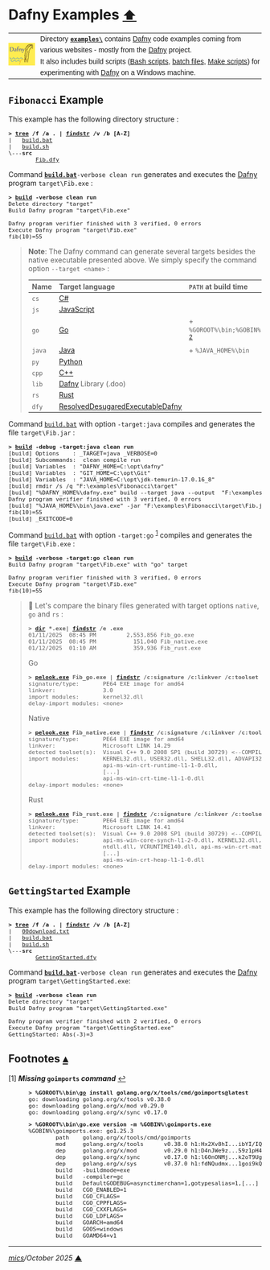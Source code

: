 # <span id="top">Dafny Examples</span> <span style="font-size:90%;">[⬆](../README.md#top)</span>

<table style="font-family:Helvetica,Arial;line-height:1.6;">
  <tr>
  <td style="border:0;padding:0 10px 0 0;min-width:25%;"><a href="https://dafny.org/" rel="external"><img src="../docs/images/dafny-logo.jpg" width="100" alt="Dafny project"/></a></td>
  <td style="border:0;padding:0;vertical-align:text-top;">Directory <a href="."><strong><code>examples\</code></strong></a> contains <a href="https://dafny.org/" rel="external" title="Dafny">Dafny</a> code examples coming from various websites - mostly from the <a href="https://dafny.org/" rel="external" title="Dafny">Dafny</a> project.<br/>
  It also includes build scripts (<a href="https://tldp.org/LDP/Bash-Beginners-Guide/html/sect_02_01.html" rel="external">Bash scripts</a>, <a href="https://en.wikibooks.org/wiki/Windows_Batch_Scripting" rel="external">batch files</a>, <a href="https://makefiletutorial.com/" rel="external">Make scripts</a>) for experimenting with <a href="https://dafny.org/" rel="external">Dafny</a> on a Windows machine.</td>
  </tr>
</table>

## <span id="fib">`Fibonacci` Example</span>

This example has the following directory structure :

<pre style="font-size:80%;">
<b>&gt; <a href="https://learn.microsoft.com/en-us/windows-server/administration/windows-commands/tree" rel="external">tree</a> /f /a . | <a href="https://learn.microsoft.com/en-us/windows-server/administration/windows-commands/findstr" rel="external">findstr</a> /v /b [A-Z]</b>
|   <a href="./Fibonacci/build.bat">build.bat</a>
|   <a href="./Fibonacci/build.sh">build.sh</a>
\---<b>src</b>
        <a href="./Fibonacci/src/Fib.dfy">Fib.dfy</a>
</pre>

Command [**`build.bat`**](./Fibonacci/build.bat)`-verbose clean run` generates and executes the [Dafny] program `target\Fib.exe` :

<pre style="font-size:80%;">
<b>&gt; <a href="./Fibonacci/build.bat">build</a> -verbose clean run</b>
Delete directory "target"
Build Dafny program "target\Fib.exe"

Dafny program verifier finished with 3 verified, 0 errors
Execute Dafny program "target\Fib.exe"
fib(10)=55
</pre>

> **Note**: The Dafny command can generate several targets besides the native executable presented above. We simply specify the command option `--target <name>` :
>
> |  Name  | Target&nbsp;language | `PATH`&nbsp;at build time |
> |:-------|:-----------|:------------|
> | `cs`   | [C#][target_csharp] | |
> | `js`   | [JavaScript][target_javascript] | |
> | `go`   | [Go][target_golang] | + `%GOROOT%\bin;%GOBIN%` <sup id="anchor_02">[2](#footnote_02)</sup> |
> | `java` | [Java][target_java] | + `%JAVA_HOME%\bin` |
> | `py`   | [Python][target_python] | |
> | `cpp`  | [C++][target_cpp] | |
> | `lib`  | [Dafny][target_dafny] Library (.doo) | |
> | `rs`   | [Rust][target_rust] | |
> | `dfy`  | [ResolvedDesugaredExecutableDafny][target_desugared] | |

Command [`build.bat`](./Fibonacci/build.bat) with option `-target:java` compiles and generates the file `target\Fib.jar` :

<pre style="font-size:80%;">
<b>&gt; <a href="./Fibonacci/build.bat">build</a> -debug -target:java clean run</b>
[build] Options    : _TARGET=java _VERBOSE=0
[build] Subcommands:  clean compile run
[build] Variables  : "DAFNY_HOME=C:\opt\dafny"
[build] Variables  : "GIT_HOME=C:\opt\Git"
[build] Variables  : "JAVA_HOME=C:\opt\jdk-temurin-17.0.16_8"
[build] rmdir /s /q "F:\examples\Fibonacci\target"
[build] "%DAFNY_HOME%\dafny.exe" build --target java --output  "F:\examples\Fibonacci\target\Fib.jar"  "F:\examples\Fibonacci\src\Fib.dfy"
Dafny program verifier finished with 3 verified, 0 errors
[build] "%JAVA_HOME%\bin\java.exe" -jar "F:\examples\Fibonacci\target\Fib.jar"
fib(10)=55
[build] _EXITCODE=0
</pre>

Command [`build.bat`](./Fibonacci/build.bat) with option `-target:go` <sup id="anchor_01">[1](#footnote_01)</sup> compiles and generates the file `target\Fib.exe` :

<pre style="font-size:80%;">
<b>&gt; <a href="./Fibonacci/build.bat">build</a> -verbose -target:go clean run</b>
Build Dafny program "target\Fib.exe" with "go" target

Dafny program verifier finished with 3 verified, 0 errors
Execute Dafny program "target\Fib.exe"
fib(10)=55
</pre>

> **:mag_right:** Let's compare the binary files generated with target options `native`, `go` and `rs` :
> <pre style="font-size:80%;">
> <b>&gt; <a href="https://learn.microsoft.com/en-us/windows-server/administration/windows-commands/dir" rel="external">dir</a> *.exe| <a href="https://learn.microsoft.com/en-us/windows-server/administration/windows-commands/findstr" rel="external">findstr</a> /e .exe</b>
> 01/11/2025  08:45 PM         2,553,856 Fib_go.exe
> 01/11/2025  08:45 PM           151,040 Fib_native.exe
> 01/12/2025  01:10 AM           359,936 Fib_rust.exe
> </pre>
> Go
> <pre style="font-size:80%;">
> <b>&gt; <a href="">pelook.exe</a> Fib_go.exe | <a href="https://learn.microsoft.com/en-us/windows-server/administration/windows-commands/findstr" rel="external">findstr</a> /c:signature /c:linkver /c:toolset /c:modules:</b>
> signature/type:       PE64 EXE image for amd64
> linkver:              3.0
> import modules:       kernel32.dll
> delay-import modules: &lt;none>
> </pre>
> Native
> <pre style="font-size:80%;">
> <b>&gt; <a href="">pelook.exe</a> Fib_native.exe | <a href="https://learn.microsoft.com/en-us/windows-server/administration/windows-commands/findstr" rel="external">findstr</a> /c:signature /c:linkver /c:toolset /c:modules:</b>
> signature/type:       PE64 EXE image for amd64
> linkver:              Microsoft LINK 14.29
> detected toolset(s):  Visual C++ 9.0 2008 SP1 (build 30729) <--COMPILER(s)
> import modules:       KERNEL32.dll, USER32.dll, SHELL32.dll, ADVAPI32.dll,
>                       api-ms-win-crt-runtime-l1-1-0.dll,
>                       [...]
>                       api-ms-win-crt-time-l1-1-0.dll
> delay-import modules: &lt;none>
> </pre>
> Rust
> <pre style="font-size:80%;">
> <b>&gt; <a href="">pelook.exe</a> Fib_rust.exe | <a href="https://learn.microsoft.com/en-us/windows-server/administration/windows-commands/findstr" rel="external">findstr</a> /c:signature /c:linkver /c:toolset /c:modules:</b>
> signature/type:       PE64 EXE image for amd64
> linkver:              Microsoft LINK 14.41
> detected toolset(s):  Visual C++ 9.0 2008 SP1 (build 30729) <--COMPILER(s)
> import modules:       api-ms-win-core-synch-l1-2-0.dll, KERNEL32.dll,
>                       ntdll.dll, VCRUNTIME140.dll, api-ms-win-crt-math-l1-1-0.dll,
>                       [...]
>                       api-ms-win-crt-heap-l1-1-0.dll
> delay-import modules: &lt;none>
> </pre>

<!--================================================================-->
## <span id="getting_started">`GettingStarted` Example</span>

This example has the following directory structure :

<pre style="font-size:80%;">
<b>&gt; <a href="https://learn.microsoft.com/en-us/windows-server/administration/windows-commands/tree" rel="external">tree</a> /f /a . | <a href="https://learn.microsoft.com/en-us/windows-server/administration/windows-commands/findstr" rel="external">findstr</a> /v /b [A-Z]</b>
|   <a href="./GettingStarted/00download.txt">00download.txt</a>
|   <a href="./GettingStarted/build.bat">build.bat</a>
|   <a href="./GettingStarted/build.sh">build.sh</a>
\---<b>src</b>
        <a href="./GettingStarted/src/GettingStarted.dfy">GettingStarted.dfy</a>
</pre>

Command [**`build.bat`**](./GettingStarted/build.bat)`-verbose clean run` generates and executes the [Dafny] program `target\GettingStarted.exe`:

<pre style="font-size:80%;">
<b>&gt; <a href="./GettingStarted/build.bat">build</a> -verbose clean run</b>
Delete directory "target"
Build Dafny program "target\GettingStarted.exe"

Dafny program verifier finished with 2 verified, 0 errors
Execute Dafny program "target\GettingStarted.exe"
GettingStarted: Abs(-3)=3
</pre>

<!--=======================================================================-->

## <span id="footnotes">Footnotes</span> [**&#x25B4;**](#top)

<span id="footnote_01">[1]</span> ***Missing* <code>goimports</code> *command*** [↩](#anchor_01)

<dl><dd>
<pre style="font-size:80%;">
<b>&gt; %GOROOT%\bin\<a href="https://pkg.go.dev/cmd/go" rel="external">go</a> install golang.org/x/tools/cmd/goimports@latest</b>
go: downloading golang.org/x/tools v0.38.0
go: downloading golang.org/x/mod v0.29.0
go: downloading golang.org/x/sync v0.17.0
</pre>

<pre style="font-size:80%;">
<b>&gt; %GOROOT%\bin\go.exe version -m %GOBIN%\goimports.exe</b>
%GOBIN%\goimports.exe: go1.25.3
        path    golang.org/x/tools/cmd/goimports
        mod     golang.org/x/tools      v0.38.0 h1:Hx2Xv8hI...ibYI/IQ=
        dep     golang.org/x/mod        v0.29.0 h1:D4nJWe9z...59z1pH4=
        dep     golang.org/x/sync       v0.17.0 h1:l60nONMj...k2oT9Ug=
        dep     golang.org/x/sys        v0.37.0 h1:fdNQudmx...1goi9kQ=
        build   -buildmode=exe
        build   -compiler=gc
        build   DefaultGODEBUG=asynctimerchan=1,gotypesalias=1,[...]
        build   CGO_ENABLED=1
        build   CGO_CFLAGS=
        build   CGO_CPPFLAGS=
        build   CGO_CXXFLAGS=
        build   CGO_LDFLAGS=
        build   GOARCH=amd64
        build   GOOS=windows
        build   GOAMD64=v1
</pre>
</dd></dl>

***

*[mics](https://lampwww.epfl.ch/~michelou/)/October 2025* [**&#9650;**](#top)
<span id="bottom">&nbsp;</span>

<!-- link refs -->

[dafny]: https://dafny.org/
[target_cpp]: https://github.com/dafny-lang/dafny/tree/master/Source/DafnyCore/Backends/Cplusplus
[target_csharp]: https://github.com/dafny-lang/dafny/tree/master/Source/DafnyCore/Backends/CSharp
[target_dafny]: https://github.com/dafny-lang/dafny/tree/master/Source/DafnyCore/Backends/Dafny
[target_desugared]: https://github.com/dafny-lang/dafny/tree/master/Source/DafnyCore/Backends/ResolvedDesugaredExecutableDafny
[target_golang]: https://github.com/dafny-lang/dafny/tree/master/Source/DafnyCore/Backends/GoLang
[target_java]: https://github.com/dafny-lang/dafny/tree/master/Source/DafnyCore/Backends/Java
[target_javascript]: https://github.com/dafny-lang/dafny/tree/master/Source/DafnyCore/Backends/JavaScript
[target_python]: https://github.com/dafny-lang/dafny/tree/master/Source/DafnyCore/Backends/Python
[target_rust]: https://github.com/dafny-lang/dafny/tree/master/Source/DafnyCore/Backends/Rust
